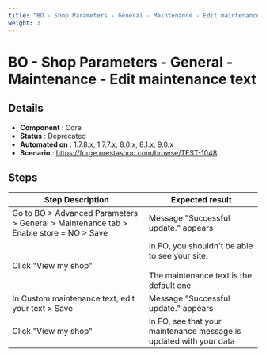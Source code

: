 ```yaml
---
title: "BO - Shop Parameters - General - Maintenance - Edit maintenance text"
weight: 3
---
```


# BO - Shop Parameters - General - Maintenance - Edit maintenance text
## Details
* **Component** : Core
* **Status** : Deprecated
* **Automated on** : 1.7.8.x, 1.7.7.x, 8.0.x, 8.1.x, 9.0.x
* **Scenario** : https://forge.prestashop.com/browse/TEST-1048

## Steps
| Step Description | Expected result |
| ----- | ----- |
| Go to BO > Advanced Parameters > General > Maintenance tab > Enable store = NO > Save | Message "Successful update." appears |
| Click "View my shop" | In FO, you shouldn't be able to see your site.<br><br>The maintenance text is the default one |
| In Custom maintenance text, edit your text > Save | Message "Successful update." appears |
| Click "View my shop" | In FO, see that your maintenance message is updated with your data |
